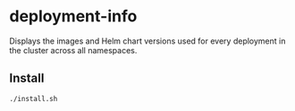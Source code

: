 # deployment-info

Displays the images and Helm chart versions used for every deployment in the cluster across all namespaces.

## Install
```sh
./install.sh
```
